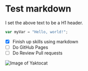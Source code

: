 # Test markdown

I set the above text to be a H1 header.

``` javascript
var myVar = "Hello, world!";
```

- [x] Finish up skills using markdown
- [ ] Do GitHub Pages
- [ ] Do Review Pull requests

![Image of Yaktocat](https://octodex.github.com/images/yaktocat.png)

